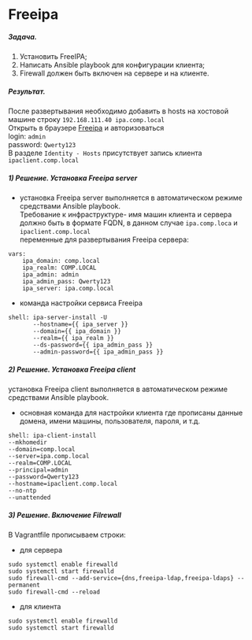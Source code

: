 # Freeipa   
##### Задача.   
1. Установить FreeIPA;
2. Написать Ansible playbook для конфигурации клиента;    
3. Firewall должен быть включен на сервере и на клиенте.    
##### Результат.    
После развертывания необходимо добавить в hosts на хостовой машине строку `192.168.111.40 ipa.comp.local`   
Открыть в браузере [Freeipa](https://ipa.comp.local/ipa/ui) и авторизоваться    
login: `admin`    
password: `Qwerty123`   
В разделе `Identity - Hosts` присутствует запись клиента `ipaclient.comp.local`
##### 1) Решение. Установка Freeipa server   
* установка Freeipa server выполняется в автоматическом режиме средствами Ansible playbook.   
Требование к инфраструктуре- имя машин клиента и сервера должно быть в формате FQDN, в данном случае `ipa.comp.loca` и `ipaclient.comp.local`    
переменные для развертывания Freeipa сервера:   
```   
vars:
    ipa_domain: comp.local
    ipa_realm: COMP.LOCAL
    ipa_admin: admin
    ipa_admin_pass: Qwerty123
    ipa_server: ipa.comp.local    
```   
* команда настройки сервиса Freeipa   
```   
shell: ipa-server-install -U
       --hostname={{ ipa_server }}
       --domain={{ ipa_domain }}
       --realm={{ ipa_realm }}
       --ds-password={{ ipa_admin_pass }}
       --admin-password={{ ipa_admin_pass }}    
```   
##### 2) Решение. Установка Freeipa client   
установка Freeipa client выполняется в автоматическом режиме средствами Ansible playbook.   
* основная команда для настройки клиента где прописаны данные домена, имени машины, пользователя, пароля, и т.д.   
```
shell: ipa-client-install   
--mkhomedir   
--domain=comp.local   
--server=ipa.comp.local   
--realm=COMP.LOCAL    
--principal=admin   
--password=Qwerty123    
--hostname=ipaclient.comp.local   
--no-ntp    
--unattended
```
##### 3) Решение. Включение Filrewall   
В Vagrantfile прописываем строки:    
* для сервера   
```
sudo systemctl enable firewalld
sudo systemctl start firewalld
sudo firewall-cmd --add-service={dns,freeipa-ldap,freeipa-ldaps} --permanent
sudo firewall-cmd --reload    
```
* для клиента   
```
sudo systemctl enable firewalld
sudo systemctl start firewalld
```
